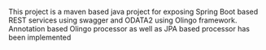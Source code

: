 This project is a maven based java project for exposing Spring Boot based REST services using swagger and ODATA2 using Olingo framework.
Annotation based Olingo processor as well as JPA based processor has been implemented
